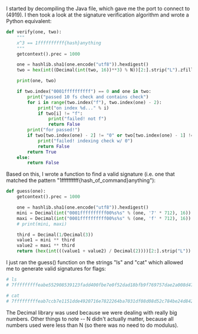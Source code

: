 I started by decompiling the Java file, which gave me the port to connect to (4919). I then took a look at the signature verification algorithm and wrote a Python equivalent:

```py
def verify(one, two):
    """
    x^3 == 1ffffffffff{hash}anything
    """
    getcontext().prec = 1000

    one = hashlib.sha1(one.encode("utf8")).hexdigest()
    two = hex(int((Decimal(int(two, 16))**3) % N))[2:].strip("L").zfill(768)

    print(one, two)

    if two.index("0001ffffffffff") == 0 and one in two:
        print("passed 10 fs check and contains check")
        for i in range(two.index("f"), two.index(one) - 2):
            print("on index %d..." % i)
            if two[i] != "f":
                print("failed! not f")
                return False
        print("for passed!")
        if two[two.index(one) - 2] != "0" or two[two.index(one) - 1] != "0":
            print("failed! indexing check w/ 0")
            return False
        return True
    else:
        return False
```

Based on this, I wrote a function to find a valid signature (i.e. one that matched the pattern "1ffffffffff{hash_of_command}anything"):

```py
def guess(one):
    getcontext().prec = 1000

    one = hashlib.sha1(one.encode("utf8")).hexdigest()
    mini = Decimal(int("0001ffffffffff00%s%s" % (one, '7' * 712), 16))
    maxi = Decimal(int("0001ffffffffff00%s%s" % (one, 'f' * 712), 16))
    # print(mini, maxi)

    third = Decimal(1/Decimal(3))
    value1 = mini ** third
    value2 = maxi ** third
    return (hex(int(((value1 + value2) / Decimal(2))))[2:].strip("L"))
```

I just ran the guess() function on the strings "ls" and "cat" which allowed me to generate valid signatures for flags:

```py
# ls
# 7fffffffffeabe552908539123fadd400fbe7e0f52dad18bfb9f769757dae2a008d47be25f7e3236b8cb6cdc0d56a69c2b30da0f1c65a8039a7a1b3b4182dacfb946a4cd283900f1701889919e1f408d3fc10c4a318d28c9b57aaed2ad3d9173633cc6ea24ac5c56d0785d7939e17b7060a4c79211248010dc6ee5c667ad335

# cat
# 7fffffffffeab7ccb7e1151dde4920716e7822264ba7031df08d08d52c784be24d8423fa7c0c3c98678eadc1e6761c0fdca1a648d1b0b2fd79495956bc64ea1aaaaf308485a57649c8218b0f709ef03b00736faed7e1ccbd9b9cc02f4fd313bf24aa91076d195d7eea1820256394da73a483ce098e3f106a3fce2c1cd53089a
```

The Decimal library was used because we were dealing with really big numbers. Other things to note -- N didn't actually matter, because all numbers used were less than N (so there was no need to do modulus).
